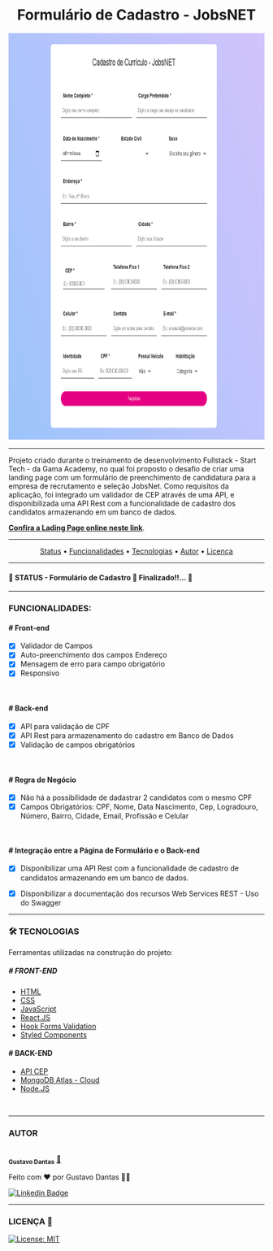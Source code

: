 <h1 align="center"> Formulário de Cadastro - JobsNET</h1>


<img src="https://github.com/gustavomarim/imgs/blob/main/Form-Gama.png" alt="Landing Page - Gama" height="800px">


---


Projeto criado durante o treinamento de desenvolvimento Fullstack - Start Tech - da Gama Academy, no qual foi proposto o desafio de criar uma landing page com um formulário de preenchimento de candidatura para a empresa de recrutamento e seleção JobsNet. Como requisitos da aplicação, foi integrado um validador de CEP através de uma API, e disponibilizada uma API Rest com a funcionalidade de cadastro dos candidatos armazenando em um banco de dados.

**[Confira a Lading Page online neste link](https://formulario-gama.herokuapp.com)**.


---


<p align="center">
 <a href="#status">Status</a> •
 <a href="#funcionalidades">Funcionalidades</a> • 
 <a href="#tecnologias">Tecnologias</a> • 
 <a href="#autor">Autor</a> •
 <a href="#licença">Licença</a> 
</p>


---


<h4 id="status">🚧 STATUS - Formulário de Cadastro 🚀 Finalizado!!... 🚀</h4>


---


<h3 id="funcionalidades"> FUNCIONALIDADES:</h3>


#### # Front-end
  
- [x] Validador de Campos 
- [x] Auto-preenchimento dos campos Endereço
- [x] Mensagem de erro para campo obrigatório
- [x] Responsivo
<br>

#### # Back-end

- [x] API para validação de CPF 
- [x] API Rest para armazenamento do cadastro em Banco de Dados
- [x] Validação de campos obrigatórios
<br>

#### # Regra de Negócio 

- [x] Não há a possibilidade de dadastrar 2 candidatos com o mesmo CPF
- [x] Campos Obrigatórios: CPF, Nome, Data Nascimento, Cep, Logradouro, Número, Bairro, Cidade, Email, Profissão e Celular
<br>

#### # Integração entre a Página de Formulário e o Back-end

- [x] Disponibilizar uma API Rest com a funcionalidade de cadastro de candidatos armazenando em um banco de dados.
- [x] Disponibilizar a documentação dos recursos Web Services REST - Uso do Swagger


---


<h3 id="tecnologias"> 🛠 TECNOLOGIAS </h3>

Ferramentas utilizadas na construção do projeto:
<br>

##### # FRONT-END

* [HTML](https://developer.mozilla.org/pt-BR/docs/Web/HTML)<br>
* [CSS](https://developer.mozilla.org/pt-BR/docs/Web/CSS)<br>
* [JavaScript](https://developer.mozilla.org/pt-BR/docs/Web/JavaScript)<br>
* [React.JS](https://pt-br.reactjs.org)<br>
* [Hook Forms Validation](https://react-hook-form.com)<br>
* [Styled Components](https://styled-components.com)

#### # BACK-END

* [API CEP](https://viacep.com.br)<br>
* [MongoDB Atlas - Cloud](https://www.mongodb.com/pt-br)<br>
* [Node.JS](https://nodejs.org/en/)<br>
<br>

--- 

<h3 id="autor">AUTOR</h3>

<a href="https://github.com/gustavomarim">
 <img style="border-radius: 50%;" src="https://avatars.githubusercontent.com/u/66189039?s=400&u=491817b0d3a8d48be60c450631a950c9d49154b2&v=4" width="100px;" alt=""/>
 <br />
 <sub><b>Gustavo Dantas</b></sub></a> <a href="https://github.com/gustavomarim" title="GitHub">🚀</a>


Feito com ❤️ por Gustavo Dantas 👋🏽

 [![Linkedin Badge](https://img.shields.io/badge/-LinkedIn-blue?style=flat-square&logo=Linkedin&logoColor=white&link=https://www.linkedin.com/in/gustavodantasmarim/)](https://www.linkedin.com/in/gustavodantasmarim/) 
 
 
 ---
 
<h3 id="licença">LICENÇA 📄</h3>

[![License: MIT](https://img.shields.io/badge/License-MIT-green.svg)](https://github.com/gustavomarim/formulario-gama/blob/master/LICENSE)
 


